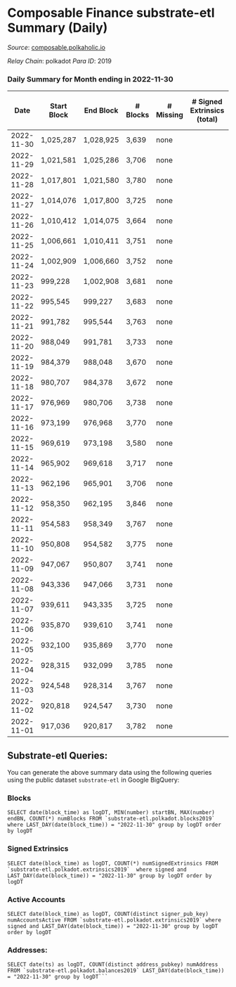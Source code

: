 # Composable Finance substrate-etl Summary (Daily)

_Source_: [composable.polkaholic.io](https://composable.polkaholic.io)

*Relay Chain*: polkadot
*Para ID*: 2019



### Daily Summary for Month ending in 2022-11-30


| Date | Start Block | End Block | # Blocks | # Missing | # Signed Extrinsics (total) | # Active Accounts | # Addresses with Balances | # Events | # Transfers | # XCM Transfers In | # XCM Transfers Out |
| ---- | ----------- | --------- | -------- | --------- | --------------------------- | ----------------- | ------------------------- | -------- | ----------- | ------------------ | ------------------- |
| 2022-11-30 | 1,025,287 | 1,028,925 | 3,639 | none  |  |  | 7 | 7,280 |   |   |   |
| 2022-11-29 | 1,021,581 | 1,025,286 | 3,706 | none  |  |  | 7 | 7,414 |   |   |   |
| 2022-11-28 | 1,017,801 | 1,021,580 | 3,780 | none  |  |  | 7 | 7,562 |   |   |   |
| 2022-11-27 | 1,014,076 | 1,017,800 | 3,725 | none  |  |  | 7 | 7,452 |   |   |   |
| 2022-11-26 | 1,010,412 | 1,014,075 | 3,664 | none  |  |  | 7 | 7,330 |   |   |   |
| 2022-11-25 | 1,006,661 | 1,010,411 | 3,751 | none  |  |  | 7 | 7,507 |   |   |   |
| 2022-11-24 | 1,002,909 | 1,006,660 | 3,752 | none  |  |  | 7 | 7,506 |   |   |   |
| 2022-11-23 | 999,228 | 1,002,908 | 3,681 | none  |  |  |  | 7,364 |   |   |   |
| 2022-11-22 | 995,545 | 999,227 | 3,683 | none  |  |  |  | 7,368 |   |   |   |
| 2022-11-21 | 991,782 | 995,544 | 3,763 | none  |  |  |  | 7,529 |   |   |   |
| 2022-11-20 | 988,049 | 991,781 | 3,733 | none  |  |  |  | 7,468 |   |   |   |
| 2022-11-19 | 984,379 | 988,048 | 3,670 | none  |  |  |  | 7,342 |   |   |   |
| 2022-11-18 | 980,707 | 984,378 | 3,672 | none  |  |  |  | 7,346 |   |   |   |
| 2022-11-17 | 976,969 | 980,706 | 3,738 | none  |  |  |  | 7,478 |   |   |   |
| 2022-11-16 | 973,199 | 976,968 | 3,770 | none  |  |  | 7 | 7,542 |   |   |   |
| 2022-11-15 | 969,619 | 973,198 | 3,580 | none  |  |  |  | 7,162 |   |   |   |
| 2022-11-14 | 965,902 | 969,618 | 3,717 | none  |  |  |  | 7,436 |   |   |   |
| 2022-11-13 | 962,196 | 965,901 | 3,706 | none  |  |  | 7 | 7,414 |   |   |   |
| 2022-11-12 | 958,350 | 962,195 | 3,846 | none  |  |  |  | 7,694 |   |   |   |
| 2022-11-11 | 954,583 | 958,349 | 3,767 | none  |  |  | 7 | 7,539 |   |   |   |
| 2022-11-10 | 950,808 | 954,582 | 3,775 | none  |  |  | 7 | 7,552 |   |   |   |
| 2022-11-09 | 947,067 | 950,807 | 3,741 | none  |  |  | 7 | 7,484 |   |   |   |
| 2022-11-08 | 943,336 | 947,066 | 3,731 | none  |  |  |  | 7,464 |   |   |   |
| 2022-11-07 | 939,611 | 943,335 | 3,725 | none  |  |  |  | 7,452 |   |   |   |
| 2022-11-06 | 935,870 | 939,610 | 3,741 | none  |  |  |  | 7,485 |   |   |   |
| 2022-11-05 | 932,100 | 935,869 | 3,770 | none  |  |  | 7 | 7,542 |   |   |   |
| 2022-11-04 | 928,315 | 932,099 | 3,785 | none  |  |  | 7 | 7,572 |   |   |   |
| 2022-11-03 | 924,548 | 928,314 | 3,767 | none  |  |  |  | 7,536 |   |   |   |
| 2022-11-02 | 920,818 | 924,547 | 3,730 | none  |  |  | 7 | 7,462 |   |   |   |
| 2022-11-01 | 917,036 | 920,817 | 3,782 | none  |  |  | 7 | 7,566 |   |   |   |

## Substrate-etl Queries:
You can generate the above summary data using the following queries using the public dataset `substrate-etl` in Google BigQuery:


### Blocks
```
SELECT date(block_time) as logDT, MIN(number) startBN, MAX(number) endBN, COUNT(*) numBlocks FROM `substrate-etl.polkadot.blocks2019`  where LAST_DAY(date(block_time)) = "2022-11-30" group by logDT order by logDT
```


### Signed Extrinsics
```
SELECT date(block_time) as logDT, COUNT(*) numSignedExtrinsics FROM `substrate-etl.polkadot.extrinsics2019`  where signed and LAST_DAY(date(block_time)) = "2022-11-30" group by logDT order by logDT
```


### Active Accounts
```
SELECT date(block_time) as logDT, COUNT(distinct signer_pub_key) numAccountsActive FROM `substrate-etl.polkadot.extrinsics2019` where signed and LAST_DAY(date(block_time)) = "2022-11-30" group by logDT order by logDT
```


### Addresses:
```
SELECT date(ts) as logDT, COUNT(distinct address_pubkey) numAddress FROM `substrate-etl.polkadot.balances2019` LAST_DAY(date(block_time)) = "2022-11-30" group by logDT```

